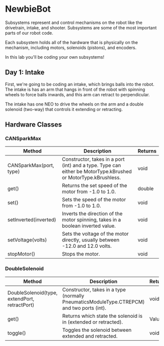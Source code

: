 # NewbieBot

Subsystems represent and control mechanisms on the robot like the drivetrain, intake, and shooter. Subsystems are some of the most important parts of our robot code.

Each subsystem holds all of the hardware that is physically on the mechanism, including motors, solenoids (pistons), and encoders.

In this lab you'll be coding your own subsystems!

## Day 1: Intake

First, we're going to be coding an intake, which brings balls into the robot. The intake is has an arm that hangs in front of the robot with spinning wheels to force balls inwards, and this arm can retract to perpendicular.

The intake has one NEO to drive the wheels on the arm and a double solenoid (two-way) that controls it extending or retracting.

## Hardware Classes

### CANSparkMax

<table>
    <thead>
        <tr>
            <th>Method</th>
            <th>Description</th>
            <th>Returns</th>
        </tr>
    </thead>
    <tbody>
        <tr>
            <td>CANSparkMax(port, type)</td>
            <td>Constructor, takes in a port (int) and a type. Type can either be MotorType.kBrushed or MotorType.kBrushless.</td>
            <td>void</td>
        </tr>
        <tr>
            <td>get()</td>
            <td>Returns the set speed of the motor from -1.0 to 1.0.</td>
            <td>double</td>
        </tr>
        <tr>
            <td>set()</td>
            <td>Sets the speed of the motor from -1.0 to 1.0.</td>
            <td>void</td>
        </tr>
        <tr>
            <td>setInverted(inverted)</td>
            <td>Inverts the direction of the motor spinning, takes in a boolean inverted value.</td>
            <td>void</td>
        </tr>
        <tr>
            <td>setVoltage(volts)</td>
            <td>Sets the voltage of the motor directly, usually between -12.0 and 12.0 volts.</td>
            <td>void</td>
        </tr>
        <tr>
            <td>stopMotor()</td>
            <td>Stops the motor.</td>
            <td>void</td>
        </tr>
    </tbody>
</table>

### DoubleSolenoid

<table>
    <thead>
        <tr>
            <th>Method</th>
            <th>Description</th>
            <th>Returns</th>
        </tr>
    </thead>
    <tbody>
        <tr>
            <td>DoubleSolenoid(type, extendPort, retractPort)</td>
            <td>Constructor, takes in a type (normally PneumaticsModuleType.CTREPCM) and two ports (int).</td>
            <td>void</td>
        </tr>
        <tr>
            <td>get()</td>
            <td>Returns which state the solenoid is in (extended or retracted).</td>
            <td>Value</td>
        </tr>
        <tr>
            <td>toggle()</td>
            <td>Toggles the solenoid between extended and retracted.</td>
            <td>void</td>
        </tr>
    </tbody>
</table>
